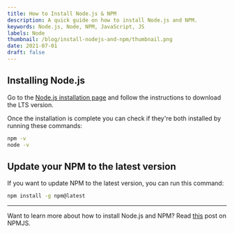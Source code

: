```yaml
---
title: How to Install Node.js & NPM
description: A quick guide on how to install Node.js and NPM.
keywords: Node.js, Node, NPM, JavaScript, JS
labels: Node
thumbnail: /blog/install-nodejs-and-npm/thumbnail.png
date: 2021-07-01
draft: false
---
```


## Installing Node.js

Go to the [Node.js installation page](https://nodejs.org/en/download/) and follow the instructions to download the LTS version.

Once the installation is complete you can check if they're both installed by running these commands:

```bash [terminal]
npm -v
node -v
```

## Update your NPM to the latest version

If you want to update NPM to the latest version, you can run this command:

```bash [terminal]
npm install -g npm@latest
```

---

Want to learn more about how to install Node.js and NPM? Read [this](https://docs.npmjs.com/downloading-and-installing-node-js-and-npm) post on NPMJS.